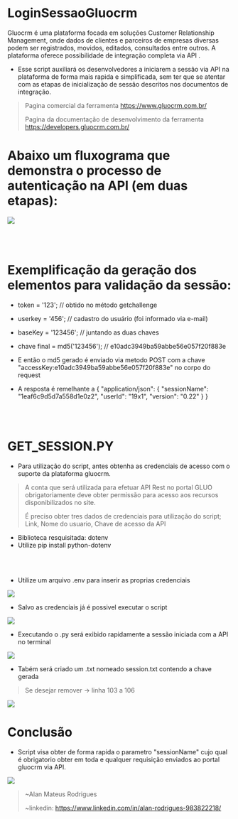 # LoginSessaoGluocrm
Gluocrm é uma plataforma focada em soluções Customer Relationship Management, onde dados de clientes e parceiros de empresas diversas podem ser registrados, movidos, editados, consultados entre outros. A plataforma oferece possibilidade de integração completa via API . 

- Esse script auxiliará os desenvolvedores a iniciarem a sessão via API na plataforma de forma mais rapida e simplificada, sem ter que se atentar com as etapas de inicialização de sessão descritos nos documentos de integração.

> Pagina comercial da ferramenta https://www.gluocrm.com.br/
> 
> Pagina da documentação de desenvolvimento da ferramenta https://developers.gluocrm.com.br/
>

# Abaixo um fluxograma que demonstra o processo de autenticação na API (em duas etapas):
<img src="https://imgur.com/Oio8Sc0.png" />

<br><br/>

# Exemplificação da geração dos elementos para validação da sessão:

- token = '123'; // obtido no método getchallenge
- userkey = '456'; // cadastro do usuário (foi informado via e-mail)
- baseKey = '123456'; // juntando as duas chaves
- chave final = md5('123456'); // e10adc3949ba59abbe56e057f20f883e

- E então o md5 gerado é enviado via metodo POST com a chave "accessKey:e10adc3949ba59abbe56e057f20f883e" no corpo do request 


-  A resposta é remelhante a {
  "application/json": {
    "sessionName": "1eaf6c9d5d7a558d1e0z2",
    "userId": "19x1",
    "version": "0.22"
  }
}

<br><br/>

# GET_SESSION.PY

- Para utilização do script, antes obtenha as credenciais de acesso com o suporte da plataforma gluocrm.
> A conta que será utilizada para efetuar API Rest no portal GLUO obrigatoriamente deve obter permissão para acesso aos recursos disponibilizados no site.
> 
> É preciso obter tres dados de credenciais para utilização do script; Link, Nome do usuario, Chave de acesso da API
> 

- Biblioteca resquisitada: dotenv 
- Utilize pip install python-dotenv 

<br><br/>
- Utilize um arquivo .env para inserir as proprias credenciais

<img src="https://imgur.com/tz0iznu.png" />

- Salvo as credenciais já é possivel executar o script 

<img src="https://imgur.com/SEkdKmZ.png" />

- Executando o .py será exibido rapidamente a sessão iniciada com a API no terminal

<img src="https://imgur.com/TW3EkB9.png" />
  
- Tabém será criado um .txt nomeado session.txt contendo a chave gerada
> Se desejar remover -> linha 103 a 106

<img src="https://imgur.com/vJOcCFS.png" />

# Conclusão

- Script visa obter de forma rapida o parametro "sessionName" cujo qual é obrigatorio obter em toda e qualquer requisição enviados ao portal gluocrm via API.

<img src="https://imgur.com/pGnqjnh.png" />

> ~Alan Mateus Rodrigues
> 
> ~linkedin: https://www.linkedin.com/in/alan-rodrigues-983822218/
